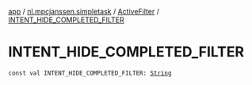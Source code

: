 [app](../../index.md) / [nl.mpcjanssen.simpletask](../index.md) / [ActiveFilter](index.md) / [INTENT_HIDE_COMPLETED_FILTER](.)

# INTENT_HIDE_COMPLETED_FILTER

`const val INTENT_HIDE_COMPLETED_FILTER: `[`String`](https://kotlinlang.org/api/latest/jvm/stdlib/kotlin/-string/index.html)